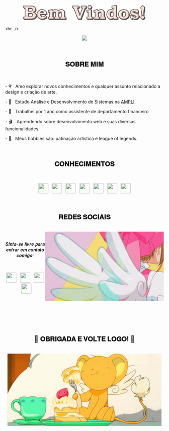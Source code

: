
<tittle>
  <p align="center">
    <a>
      <img src="https://raw.githubusercontent.com/GioLys/GioLys/main/text%20(2).gif" />
    </a>
    
    <br />
    
  </p>
  <p align="center">
    <img src="https://media.tenor.com/bgnl10pR3xgAAAAi/pixel-art-cat.gif" />
  </p>
</tittle>

<body>
  <br />

  <h2 align="center">𝐒𝐎𝐁𝐑𝐄 𝐌𝐈𝐌</h2>

  <br />

  <p align="left">
    - 💗 &nbsp; Amo explorar novos conhecimentos e qualquer assunto relacionado
    a design e criação de arte.
  </p>
  <p align="left">
    - 🌸 &nbsp; Estudo Análise e Desenvolvimento de Sistemas na
    <a
      href="https://www.ampli.com.br/?utm_source=google&utm_medium=cpc&utm_campaign=[S]%20Institucional%20-%20Exata&utm_content=fe6ca5d9-c149-4f2f-9005-f63d7dada782&sellerId=fe6ca5d9-c149-4f2f-9005-f63d7dada782&utm_term=ampli&utm_campaign=%5BS%5D+Institucional+-+Exata&hsa_acc=9132551823&hsa_cam=18343539340&hsa_grp=144890810081&hsa_ad=622051998860&hsa_src=g&hsa_tgt=kwd-68566551&hsa_kw=ampli&hsa_mt=e&hsa_net=adwords&hsa_ver=3&gclid=CjwKCAjw6vyiBhB_EiwAQJRopuxtLojDJ-yC6seklbB5TcBF2MHezt3hIQtWpqXgsaFFnTPoTl4wZBoCZxcQAvD_BwE"
      >AMPLI</a
    >.
  </p>
  <p align="left">
    - 🍄 &nbsp; Trabalhei por 1 ano como assistente de departamento financeiro
  </p>
  <p align="left">
    - 🩰 &nbsp; Aprendendo sobre desenvolvimento web e suas diversas
    funcionalidades.
  </p>
    <p align="left">
    - 🎀 &nbsp; Meus hobbies são: patinação artística e league of legends.
  </p>

  <br />

  <h2 align="center">𝐂𝐎𝐍𝐇𝐄𝐂𝐈𝐌𝐄𝐍𝐓𝐎𝐒</h2>

  <br />

  <p align="center">
    <img
      height="32"
      width="32"
      src="https://cdn.simpleicons.org/HTML5/FFABDE"
    />
    &nbsp;
    <img
      height="32"
      width="32"
      src="https://cdn.simpleicons.org/css3/FFACC7"
    />
    &nbsp;
    <img
      height="32"
      width="32"
      src="https://cdn.simpleicons.org/AdobePhotoshop/FFB5A8"         
    />
    &nbsp;
    <img
      height="32"
      width="32"
      src="https://cdn.simpleicons.org/Python/FFC78A"
    />
    &nbsp;
    <img
      height="32"
      width="32"
      src="https://cdn.simpleicons.org/VisualStudioCode/FFDE73"
    />
    &nbsp;
    <img
      height="32"
      width="32"
      src="https://cdn.simpleicons.org/JavaScript/F9F871"
    />
    &nbsp;
    <img
      height="32"
      width="32"
      src="https://cdn.simpleicons.org/microsoftsqlserver/9cf8e4"
    />
  </p>

  <br />

  <h2 align="center">𝐑𝐄𝐃𝐄𝐒 𝐒𝐎𝐂𝐈𝐀𝐈𝐒</h2>

  <br />

  <div align="center">
    <img src="https://github.com/GioLys/GioLys/blob/main/sakura%20transi%C3%A7%C3%A3o.gif" align="right" />
  </div>

  <br />

  <p align="center">𝑺𝒊𝒏𝒕𝒂-𝒔𝒆 𝒍𝒊𝒗𝒓𝒆 𝒑𝒂𝒓𝒂 𝒆𝒏𝒕𝒓𝒂𝒓 𝒆𝒎 𝒄𝒐𝒏𝒕𝒂𝒕𝒐 𝒄𝒐𝒎𝒊𝒈𝒐!</p>

  <br />

  <p align="center">
    <a href="https://www.instagram.com/butterf_lys/" target="_blank"
      ><img
        height="32"
        width="32"
        src="https://cdn.simpleicons.org/Instagram/FFABDE"
    /></a>
    &nbsp;
    <a href="https://www.facebook.com/giovanna.lyss" target="_blank"
      ><img
        height="32"
        width="32"
        src="https://cdn.simpleicons.org/Facebook/DBC2FF"
    /></a>
    &nbsp;
    <a href="https://www.linkedin.com/in/giovanna-lys/" target="_blank"
      ><img
        height="32"
        width="32"
        src="https://cdn.simpleicons.org/LinkedIn/91DEFF"
    /></a>
    &nbsp;
    <a href="https://br.pinterest.com/giovanna2966/" target="_blank"
      ><img
        height="32"
        width="32"
        src="https://cdn.simpleicons.org/Pinterest/00F6FF"
    /></a>
  </p>

  <br />
  <br />
  <br />
  <br />
  <br />

  <h2 align="center">💖 𝐎𝐁𝐑𝐈𝐆𝐀𝐃𝐀 𝐄 𝐕𝐎𝐋𝐓𝐄 𝐋𝐎𝐆𝐎! 💖</h2>

  <br />

  <div align="center">
    <img src="https://github.com/GioLys/GioLys/blob/main/kero%20chan.gif" />
  </div>
</body>

